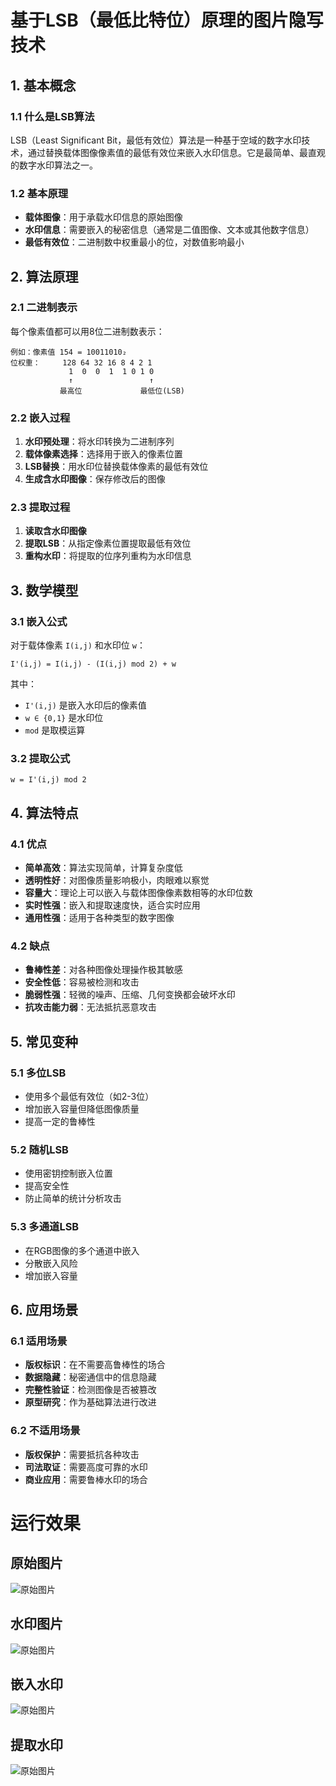 # 基于LSB（最低比特位）原理的图片隐写技术

## 1. 基本概念

### 1.1 什么是LSB算法

LSB（Least Significant Bit，最低有效位）算法是一种基于空域的数字水印技术，通过替换载体图像像素值的最低有效位来嵌入水印信息。它是最简单、最直观的数字水印算法之一。

### 1.2 基本原理

- **载体图像**：用于承载水印信息的原始图像
- **水印信息**：需要嵌入的秘密信息（通常是二值图像、文本或其他数字信息）
- **最低有效位**：二进制数中权重最小的位，对数值影响最小

## 2. 算法原理

### 2.1 二进制表示

每个像素值都可以用8位二进制数表示：

```
例如：像素值 154 = 10011010₂
位权重：     128 64 32 16 8 4 2 1
             1  0  0  1  1 0 1 0
             ↑                 ↑
           最高位             最低位(LSB)
```

### 2.2 嵌入过程

1. **水印预处理**：将水印转换为二进制序列
2. **载体像素选择**：选择用于嵌入的像素位置
3. **LSB替换**：用水印位替换载体像素的最低有效位
4. **生成含水印图像**：保存修改后的图像

### 2.3 提取过程

1. **读取含水印图像**
2. **提取LSB**：从指定像素位置提取最低有效位
3. **重构水印**：将提取的位序列重构为水印信息

## 3. 数学模型

### 3.1 嵌入公式

对于载体像素 `I(i,j)` 和水印位 `w`：

```
I'(i,j) = I(i,j) - (I(i,j) mod 2) + w
```

其中：

- `I'(i,j)` 是嵌入水印后的像素值
- `w ∈ {0,1}` 是水印位
- `mod` 是取模运算

### 3.2 提取公式

```
w = I'(i,j) mod 2
```

## 4. 算法特点

### 4.1 优点

- **简单高效**：算法实现简单，计算复杂度低
- **透明性好**：对图像质量影响极小，肉眼难以察觉
- **容量大**：理论上可以嵌入与载体图像像素数相等的水印位数
- **实时性强**：嵌入和提取速度快，适合实时应用
- **通用性强**：适用于各种类型的数字图像

### 4.2 缺点

- **鲁棒性差**：对各种图像处理操作极其敏感
- **安全性低**：容易被检测和攻击
- **脆弱性强**：轻微的噪声、压缩、几何变换都会破坏水印
- **抗攻击能力弱**：无法抵抗恶意攻击

## 5. 常见变种

### 5.1 多位LSB

- 使用多个最低有效位（如2-3位）
- 增加嵌入容量但降低图像质量
- 提高一定的鲁棒性

### 5.2 随机LSB

- 使用密钥控制嵌入位置
- 提高安全性
- 防止简单的统计分析攻击

### 5.3 多通道LSB

- 在RGB图像的多个通道中嵌入
- 分散嵌入风险
- 增加嵌入容量

## 6. 应用场景

### 6.1 适用场景

- **版权标识**：在不需要高鲁棒性的场合
- **数据隐藏**：秘密通信中的信息隐藏
- **完整性验证**：检测图像是否被篡改
- **原型研究**：作为基础算法进行改进

### 6.2 不适用场景

- **版权保护**：需要抵抗各种攻击
- **司法取证**：需要高度可靠的水印
- **商业应用**：需要鲁棒水印的场合

# 运行效果

## 原始图片

![原始图片](./Pic.png)

## 水印图片

![原始图片](./watermark.png)

## 嵌入水印

![原始图片](./watermarked1.png)

## 提取水印

![原始图片](./extracted_watermark1.png)

